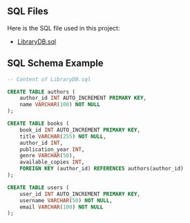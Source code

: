 ## SQL Files

Here is the SQL file used in this project:

- [LibraryDB.sql](path/to/LibraryDB.sql)


## SQL Schema Example

```sql
-- Content of LibraryDB.sql

CREATE TABLE authors (
    author_id INT AUTO_INCREMENT PRIMARY KEY,
    name VARCHAR(100) NOT NULL
);

CREATE TABLE books (
    book_id INT AUTO_INCREMENT PRIMARY KEY,
    title VARCHAR(255) NOT NULL,
    author_id INT,
    publication_year INT,
    genre VARCHAR(50),
    available_copies INT,
    FOREIGN KEY (author_id) REFERENCES authors(author_id)
);

CREATE TABLE users (
    user_id INT AUTO_INCREMENT PRIMARY KEY,
    username VARCHAR(50) NOT NULL,
    email VARCHAR(100) NOT NULL
);
